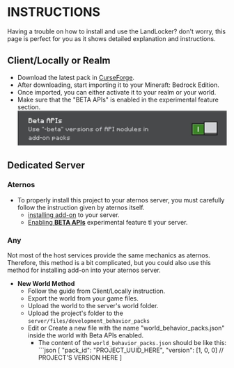 # INSTRUCTIONS
Having a trouble on how to install and use the LandLocker? don't worry, this page is perfect for you as it shows detailed explanation and instructions.

## Client/Locally or Realm
- Download the latest pack in [CurseForge](https://www.curseforge.com/minecraft-bedrock/addons/landlocker).
- After downloading, start importing it to your Mineraft: Bedrock Edition.
- Once imported, you can either activate it to your realm or your world.
- Make sure that the "BETA APIs" is enabled in the experimental feature section.
![BETA APIs](docs/images/beta_apis.jpg)

## Dedicated Server
### Aternos
- To properly install this project to your aternos server, you must carefully follow the instruction given by aternos itself.
  - [installing add-on](https://support.aternos.org/hc/en-us/articles/360042095232-Installing-addons-Minecraft-Bedrock-Edition) to your server.
  - [Enabling **BETA APIs**](https://support.aternos.org/hc/en-us/articles/4407553257873-Enabling-experimental-gameplay-Minecraft-Bedrock-Edition) experimental feature tl your server.
### Any
Not most of the host services provide the same mechanics as aternos. Therefore, this method is a bit complicated, but you could also use this method for installing add-on into your aternos server.
- **New World Method**
  - Follow the guide from Client/Locally instruction.
  - Export the world from your game files.
  - Upload the world to the server's world folder.
  - Upload the project's folder to the `server/files/development_behavior_packs`
  - Edit or Create a new file with the name "world_behavior_packs.json" inside the world with Beta APIs enabled.
    - The content of the `world_behavior_packs.json` should be like this: ```json
    [
      "pack_id": "PROJECT_UUID_HERE",
      "version": [1, 0, 0] // PROJECT'S VERSION HERE
    ]
    ```